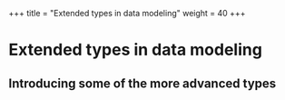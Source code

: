 +++
title = "Extended types in data modeling"
weight = 40
+++

# Extended types in data modeling
## Introducing some of the more advanced types


